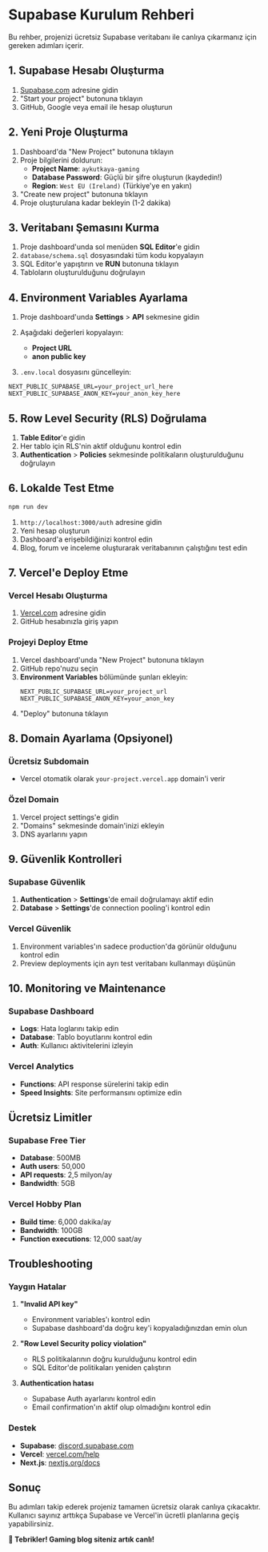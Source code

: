 # Supabase Kurulum Rehberi

Bu rehber, projenizi ücretsiz Supabase veritabanı ile canlıya çıkarmanız için gereken adımları içerir.

## 1. Supabase Hesabı Oluşturma

1. [Supabase.com](https://supabase.com) adresine gidin
2. "Start your project" butonuna tıklayın
3. GitHub, Google veya email ile hesap oluşturun

## 2. Yeni Proje Oluşturma

1. Dashboard'da "New Project" butonuna tıklayın
2. Proje bilgilerini doldurun:
   - **Project Name**: `aykutkaya-gaming`
   - **Database Password**: Güçlü bir şifre oluşturun (kaydedin!)
   - **Region**: `West EU (Ireland)` (Türkiye'ye en yakın)
3. "Create new project" butonuna tıklayın
4. Proje oluşturulana kadar bekleyin (1-2 dakika)

## 3. Veritabanı Şemasını Kurma

1. Proje dashboard'unda sol menüden **SQL Editor**'e gidin
2. `database/schema.sql` dosyasındaki tüm kodu kopyalayın
3. SQL Editor'e yapıştırın ve **RUN** butonuna tıklayın
4. Tabloların oluşturulduğunu doğrulayın

## 4. Environment Variables Ayarlama

1. Proje dashboard'unda **Settings** > **API** sekmesine gidin
2. Aşağıdaki değerleri kopyalayın:
   - **Project URL**
   - **anon public key**

3. `.env.local` dosyasını güncelleyin:

```env
NEXT_PUBLIC_SUPABASE_URL=your_project_url_here
NEXT_PUBLIC_SUPABASE_ANON_KEY=your_anon_key_here
```

## 5. Row Level Security (RLS) Doğrulama

1. **Table Editor**'e gidin
2. Her tablo için RLS'nin aktif olduğunu kontrol edin
3. **Authentication** > **Policies** sekmesinde politikaların oluşturulduğunu doğrulayın

## 6. Lokalde Test Etme

```bash
npm run dev
```

1. `http://localhost:3000/auth` adresine gidin
2. Yeni hesap oluşturun
3. Dashboard'a erişebildiğinizi kontrol edin
4. Blog, forum ve inceleme oluşturarak veritabanının çalıştığını test edin

## 7. Vercel'e Deploy Etme

### Vercel Hesabı Oluşturma
1. [Vercel.com](https://vercel.com) adresine gidin
2. GitHub hesabınızla giriş yapın

### Projeyi Deploy Etme
1. Vercel dashboard'unda "New Project" butonuna tıklayın
2. GitHub repo'nuzu seçin
3. **Environment Variables** bölümünde şunları ekleyin:
   ```
   NEXT_PUBLIC_SUPABASE_URL=your_project_url
   NEXT_PUBLIC_SUPABASE_ANON_KEY=your_anon_key
   ```
4. "Deploy" butonuna tıklayın

## 8. Domain Ayarlama (Opsiyonel)

### Ücretsiz Subdomain
- Vercel otomatik olarak `your-project.vercel.app` domain'i verir

### Özel Domain
1. Vercel project settings'e gidin
2. "Domains" sekmesinde domain'inizi ekleyin
3. DNS ayarlarını yapın

## 9. Güvenlik Kontrolleri

### Supabase Güvenlik
1. **Authentication** > **Settings**'de email doğrulamayı aktif edin
2. **Database** > **Settings**'de connection pooling'i kontrol edin

### Vercel Güvenlik
1. Environment variables'ın sadece production'da görünür olduğunu kontrol edin
2. Preview deployments için ayrı test veritabanı kullanmayı düşünün

## 10. Monitoring ve Maintenance

### Supabase Dashboard
- **Logs**: Hata loglarını takip edin
- **Database**: Tablo boyutlarını kontrol edin
- **Auth**: Kullanıcı aktivitelerini izleyin

### Vercel Analytics
- **Functions**: API response sürelerini takip edin
- **Speed Insights**: Site performansını optimize edin

## Ücretsiz Limitler

### Supabase Free Tier
- **Database**: 500MB
- **Auth users**: 50,000
- **API requests**: 2,5 milyon/ay
- **Bandwidth**: 5GB

### Vercel Hobby Plan
- **Build time**: 6,000 dakika/ay
- **Bandwidth**: 100GB
- **Function executions**: 12,000 saat/ay

## Troubleshooting

### Yaygın Hatalar

1. **"Invalid API key"**
   - Environment variables'ı kontrol edin
   - Supabase dashboard'da doğru key'i kopyaladığınızdan emin olun

2. **"Row Level Security policy violation"**
   - RLS politikalarının doğru kurulduğunu kontrol edin
   - SQL Editor'de politikaları yeniden çalıştırın

3. **Authentication hatası**
   - Supabase Auth ayarlarını kontrol edin
   - Email confirmation'ın aktif olup olmadığını kontrol edin

### Destek

- **Supabase**: [discord.supabase.com](https://discord.supabase.com)
- **Vercel**: [vercel.com/help](https://vercel.com/help)
- **Next.js**: [nextjs.org/docs](https://nextjs.org/docs)

## Sonuç

Bu adımları takip ederek projeniz tamamen ücretsiz olarak canlıya çıkacaktır. Kullanıcı sayınız arttıkça Supabase ve Vercel'in ücretli planlarına geçiş yapabilirsiniz.

**🎉 Tebrikler! Gaming blog siteniz artık canlı!**